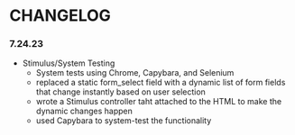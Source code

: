 # CHANGELOG 
### 7.24.23
- Stimulus/System Testing
  - System tests using Chrome, Capybara, and Selenium
  - replaced a static form_select field with a dynamic list of form fields that change instantly based on user selection
  - wrote a Stimulus controller taht attached to the HTML to make the dynamic changes happen
  - used Capybara to system-test the functionality